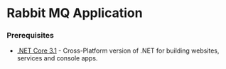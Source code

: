 # Rabbit MQ Application

### Prerequisites

- [.NET Core 3.1](https://dotnet.microsoft.com/download/dotnet-core/3.1) - Cross-Platform version of .NET for building websites, services and console apps.
